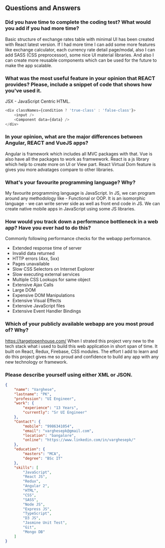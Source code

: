 ## Questions and Answers 

### Did you have time to complete the coding test? What would you add if you had more time?

Basic structure of exchange rates table with minimal UI has been created with React latest version. If I had more time I can add some more features like exchange calculator, each currency rate detail page/modal, also I can add SASS (CSS preprocessor), some nice UI material libraries. And also I can create more reusable components which can be used for the future to make the app scalable.

### What was the most useful feature in your opinion that REACT provides? Please, include a snippet of code that shows how you've used it.

JSX - JavaScript Centric HTML.
```javascript
<div classNames={condition ? 'true-class' : 'false-class'}>
    <input />
    <Component data={data} />
</div>
```

### In your opinion, what are the major differences between Angular, REACT and VueJS apps?

Angular is framework which includes all MVC packages with that. Vue is also have all the packages to work as framwework. React is a js library which help to create more on UI or View part. React Virtual Dom feature is gives you more advatages compare to other libraries.

### What's your favourite programming language? Why?

My favourite programming language is JavaScript. In JS, we can program around any methodology like - Functional or OOP. It is an isomorphic language - we can write server side as well as front end code in JS. We can create native mobile apps in JavaScript using some JS libraries.

### How would you track down a performance bottleneck in a web app? Have you ever had to do this?

Commonly following performance checks for the webapp performance.

 - Extended response time of server
 - Invalid data returned
 - HTTP errors (4xx, 5xx)
 - Pages  unavailable
 - Slow CSS Selectors on Internet Explorer
 - Slow executing external services
 - Multiple CSS Lookups for same object
 - Extensive Ajax Calls
 - Large DOM
 - Expensive DOM Manipulations
 - Extensive Visual Effects
 - Extensive JavaScript files
 - Extensive Event Handler Bindings

### Which of your publicly available webapp are you most proud of? Why?

https://targetopenhouse.com/
When I strated this project very new to the tech stack what i used to build this web application in short span of time. It built on React, Redux, Firebase, CSS modules. The effort I add to learn and do this project gives me so proud and confidence to build any app with any new technology or framework.

### Please describe yourself using either XML or JSON.

```json
{
    "name": "Varghese",
    "lastname": "PK",
    "profession": "UI Engineer",
    "work": {
        "experience": "13 Years",
        "currently": "Sr UI Engineer"
    },
    "Contact": {
        "mobile": "9986341054",
        "email": "varghesepk@gmail.com",
        "location": "bangalore",
        "online": "https://www.linkedin.com/in/varghesepk/"
    },
    "education": {
        "masters": "MCA",
        "degree": "BSc IT"
    },
    "skills": [
        "JavaScript",
        "React JS",
        "Redux",
        "Angular 2",
        "HTML",
        "CSS",
        "SASS",
        "Node JS",
        "Express JS",
        "TypeScript",
        "D3 JS",
        "Jasmine Unit Test",
        "Git",
        "Mongo DB"
    ]
}
```